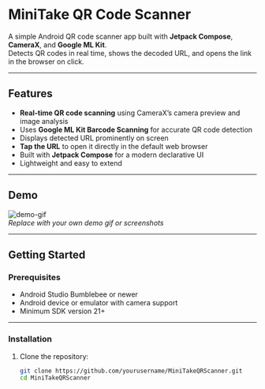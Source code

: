 # MiniTake QR Code Scanner

A simple Android QR code scanner app built with **Jetpack Compose**, **CameraX**, and **Google ML Kit**.  
Detects QR codes in real time, shows the decoded URL, and opens the link in the browser on click.

---

## Features

- **Real-time QR code scanning** using CameraX’s camera preview and image analysis
- Uses **Google ML Kit Barcode Scanning** for accurate QR code detection
- Displays detected URL prominently on screen
- **Tap the URL** to open it directly in the default web browser
- Built with **Jetpack Compose** for a modern declarative UI
- Lightweight and easy to extend

---

## Demo

![demo-gif](demo.gif)  
*Replace with your own demo gif or screenshots*

---

## Getting Started

### Prerequisites

- Android Studio Bumblebee or newer  
- Android device or emulator with camera support  
- Minimum SDK version 21+

---

### Installation

1. Clone the repository:

   ```bash
   git clone https://github.com/yourusername/MiniTakeQRScanner.git
   cd MiniTakeQRScanner
